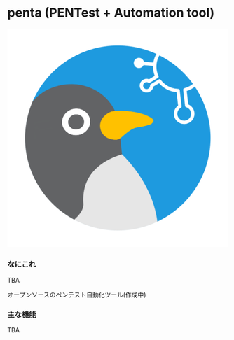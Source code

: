 # penta (PENTest + Automation tool)

![logo](./assets/img/logo_penta.png)

### なにこれ

TBA 

オープンソースのペンテスト自動化ツール(作成中)

### 主な機能

TBA
